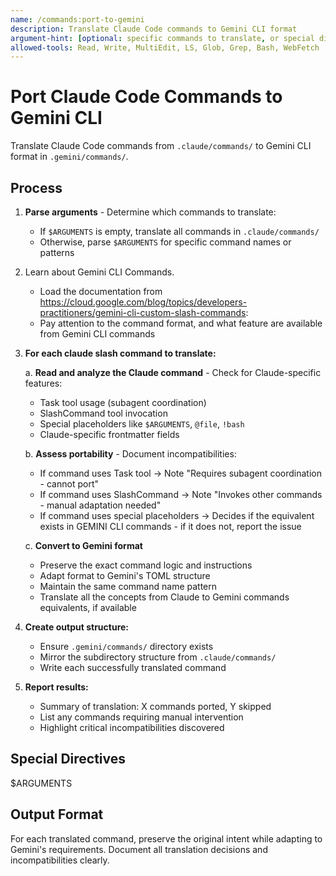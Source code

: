 ```yaml
---
name: /commands:port-to-gemini
description: Translate Claude Code commands to Gemini CLI format
argument-hint: [optional: specific commands to translate, or special directives]
allowed-tools: Read, Write, MultiEdit, LS, Glob, Grep, Bash, WebFetch
---
```


# Port Claude Code Commands to Gemini CLI

Translate Claude Code commands from `.claude/commands/` to Gemini CLI format in `.gemini/commands/`.

## Process

1. **Parse arguments** - Determine which commands to translate:
   - If `$ARGUMENTS` is empty, translate all commands in `.claude/commands/`
   - Otherwise, parse `$ARGUMENTS` for specific command names or patterns

2. Learn about Gemini CLI Commands.
   - Load the documentation from https://cloud.google.com/blog/topics/developers-practitioners/gemini-cli-custom-slash-commands:
   - Pay attention to the command format, and what feature are available from Gemini CLI commands

3. **For each claude slash command to translate:**

   a. **Read and analyze the Claude command** - Check for Claude-specific features:
      - Task tool usage (subagent coordination)
      - SlashCommand tool invocation
      - Special placeholders like `$ARGUMENTS`, `@file`, `!bash`
      - Claude-specific frontmatter fields

   b. **Assess portability** - Document incompatibilities:
      - If command uses Task tool → Note "Requires subagent coordination - cannot port"
      - If command uses SlashCommand → Note "Invokes other commands - manual adaptation needed"
      - If command uses special placeholders → Decides if the equivalent exists in GEMINI CLI commands - if it does not, report the issue

   c. **Convert to Gemini format** 
      - Preserve the exact command logic and instructions
      - Adapt format to Gemini's TOML structure
      - Maintain the same command name pattern
      - Translate all the concepts from Claude to Gemini commands equivalents, if available

4. **Create output structure:**
   - Ensure `.gemini/commands/` directory exists
   - Mirror the subdirectory structure from `.claude/commands/`
   - Write each successfully translated command

5. **Report results:**
   - Summary of translation: X commands ported, Y skipped
   - List any commands requiring manual intervention
   - Highlight critical incompatibilities discovered

## Special Directives

$ARGUMENTS

## Output Format

For each translated command, preserve the original intent while adapting to Gemini's requirements. Document all translation decisions and incompatibilities clearly.